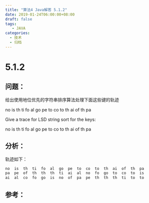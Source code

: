 ```yaml
---
title: "算法4 Java解答 5.1.2"
date: 2019-01-24T06:00:00+08:00
draft: false
tags:
   - JAVA
categories:
  - 技术
  - 归档
---
```



# 5.1.2

## 问题：

给出使用地位优先的字符串排序算法处理下面这些键的轨迹

no is th ti fo al go pe to co to th ai of th pa

Give a trace for LSD string sort for the keys:

no is th ti fo al go pe to co to th ai of th pa

## 分析：

轨迹如下：

```java
no	is	th	ti	fo	al	go	pe	to	co	to	th	ai	of	th	pa
pa	pe	of	th	th	th	ti	ai	al	no	fo	go	to	co	to	is
ai	al	co	fo	go	is	no	of	pa	pe	th	th	th	ti	to	to
```

## 参考：


